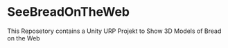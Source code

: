 # SeeBreadOnTheWeb
This Reposetory contains a Unity URP Projekt to Show 3D Models of Bread on the Web

